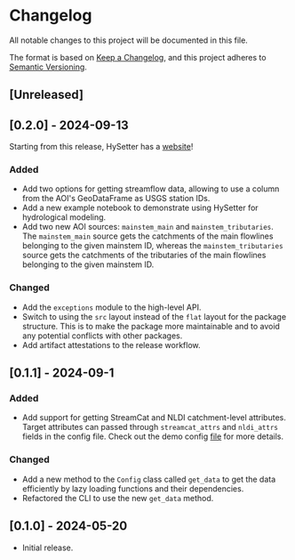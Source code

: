 # Changelog

All notable changes to this project will be documented in this file.

The format is based on [Keep a Changelog](https://keepachangelog.com/en/1.1.0/),
and this project adheres to [Semantic Versioning](https://semver.org/spec/v2.0.0.html).

## [Unreleased]

## [0.2.0] - 2024-09-13

Starting from this release, HySetter has a [website](https://hysetter.readthedocs.io)!

### Added

- Add two options for getting streamflow data, allowing to use a column from the
  AOI's GeoDataFrame as USGS station IDs.
- Add a new example notebook to demonstrate using HySetter for hydrological modeling.
- Add two new AOI sources: `mainstem_main` and `mainstem_tributaries`.
  The `mainstem_main` source gets the catchments of the main flowlines belonging
  to the given mainstem ID, whereas the `mainstem_tributaries` source gets the
  catchments of the tributaries of the main flowlines belonging to the given mainstem ID.

### Changed

- Add the `exceptions` module to the high-level API.
- Switch to using the `src` layout instead of the `flat` layout
  for the package structure. This is to make the package more
  maintainable and to avoid any potential conflicts with other
  packages.
- Add artifact attestations to the release workflow.

## [0.1.1] - 2024-09-1

### Added

- Add support for getting StreamCat and NLDI catchment-level attributes.
  Target attributes can passed through `streamcat_attrs` and `nldi_attrs`
  fields in the config file. Check out the
  demo config [file](https://github.com/hyriver/hysetter/blob/main/config_demo.yml)
  for more details.

### Changed

- Add a new method to the `Config` class called `get_data` to get the
  data efficiently by lazy loading functions and their dependencies.
- Refactored the CLI to use the new `get_data` method.

## [0.1.0] - 2024-05-20

- Initial release.
